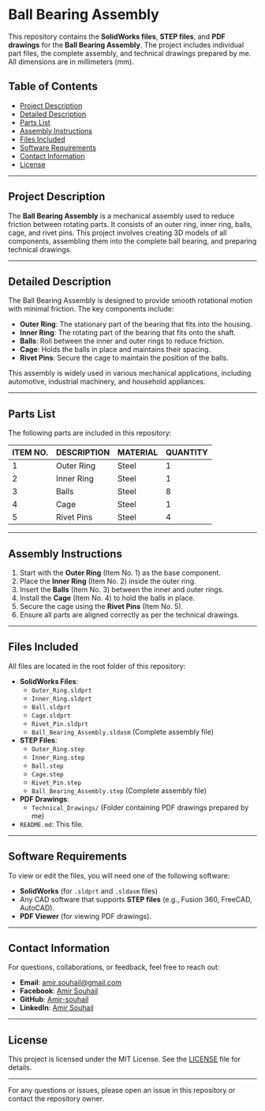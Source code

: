 # Ball Bearing Assembly

This repository contains the **SolidWorks files**, **STEP files**, and **PDF drawings** for the **Ball Bearing Assembly**. The project includes individual part files, the complete assembly, and technical drawings prepared by me. All dimensions are in millimeters (mm).

## Table of Contents
- [Project Description](#project-description)
- [Detailed Description](#detailed-description)
- [Parts List](#parts-list)
- [Assembly Instructions](#assembly-instructions)
- [Files Included](#files-included)
- [Software Requirements](#software-requirements)
- [Contact Information](#contact-information)
- [License](#license)

---

## Project Description
The **Ball Bearing Assembly** is a mechanical assembly used to reduce friction between rotating parts. It consists of an outer ring, inner ring, balls, cage, and rivet pins. This project involves creating 3D models of all components, assembling them into the complete ball bearing, and preparing technical drawings.

---

## Detailed Description
The Ball Bearing Assembly is designed to provide smooth rotational motion with minimal friction. The key components include:
- **Outer Ring**: The stationary part of the bearing that fits into the housing.
- **Inner Ring**: The rotating part of the bearing that fits onto the shaft.
- **Balls**: Roll between the inner and outer rings to reduce friction.
- **Cage**: Holds the balls in place and maintains their spacing.
- **Rivet Pins**: Secure the cage to maintain the position of the balls.

This assembly is widely used in various mechanical applications, including automotive, industrial machinery, and household appliances.

---

## Parts List
The following parts are included in this repository:

| ITEM NO. | DESCRIPTION           | MATERIAL     | QUANTITY |
|----------|-----------------------|--------------|----------|
| 1        | Outer Ring            | Steel        | 1        |
| 2        | Inner Ring            | Steel        | 1        |
| 3        | Balls                 | Steel        | 8        |
| 4        | Cage                  | Steel        | 1        |
| 5        | Rivet Pins            | Steel        | 4        |

---

## Assembly Instructions
1. Start with the **Outer Ring** (Item No. 1) as the base component.
2. Place the **Inner Ring** (Item No. 2) inside the outer ring.
3. Insert the **Balls** (Item No. 3) between the inner and outer rings.
4. Install the **Cage** (Item No. 4) to hold the balls in place.
5. Secure the cage using the **Rivet Pins** (Item No. 5).
6. Ensure all parts are aligned correctly as per the technical drawings.

---

## Files Included
All files are located in the root folder of this repository:
- **SolidWorks Files**:
  - `Outer_Ring.sldprt`
  - `Inner_Ring.sldprt`
  - `Ball.sldprt`
  - `Cage.sldprt`
  - `Rivet_Pin.sldprt`
  - `Ball_Bearing_Assembly.sldasm` (Complete assembly file)
- **STEP Files**:
  - `Outer_Ring.step`
  - `Inner_Ring.step`
  - `Ball.step`
  - `Cage.step`
  - `Rivet_Pin.step`
  - `Ball_Bearing_Assembly.step` (Complete assembly file)
- **PDF Drawings**:
  - `Technical_Drawings/` (Folder containing PDF drawings prepared by me)
- `README.md`: This file.

---

## Software Requirements
To view or edit the files, you will need one of the following software:
- **SolidWorks** (for `.sldprt` and `.sldasm` files)
- Any CAD software that supports **STEP files** (e.g., Fusion 360, FreeCAD, AutoCAD).
- **PDF Viewer** (for viewing PDF drawings).

---

## Contact Information
For questions, collaborations, or feedback, feel free to reach out:
- **Email**: [amir.souhail@gmail.com](mailto:amir.souhail@gmail.com)
- **Facebook**: [Amir Souhail](https://www.facebook.com/amir.souhail)
- **GitHub**: [Amir-souhail](https://github.com/Amir-souhail)
- **LinkedIn**: [Amir Souhail](https://www.linkedin.com/in/amir-souhail-3b939069/)

---

## License
This project is licensed under the MIT License. See the [LICENSE](LICENSE) file for details.

---

For any questions or issues, please open an issue in this repository or contact the repository owner.
